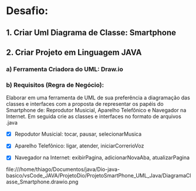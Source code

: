 # Desafio: 
## 1. Criar Uml Diagrama de Classe: Smartphone
## 2. Criar Projeto em Linguagem JAVA

### a) Ferramenta Criadora do UML: Draw.io
### b) Requisitos (Regra de Negócio): 

Elaborar em uma ferramenta de UML de sua preferência a diagramação das classes e interfaces com a proposta de representar os papéis do Smartphone de: 
Reprodutor Musicial, Aparelho Telefônico e Navegador na Internet. Em seguida crie as classes e interfaces no formato de arquivos .java


- [x]  Repodutor Musicial: tocar, pausar, selecionarMusica
- [x]  Aparelho Telefônico: ligar, atender, iniciarCorrerioVoz
- [x]  Navegador na Internet: exibirPagina, adicionarNovaAba, atualizarPagina


file:///home/thiago/Documentos/java/Dio-java-basico/vsCode_JAVA/ProjetoDio/ProjetoSmartPhone_UML_Java/DiagramaClasse_Smartphone.drawio.png


